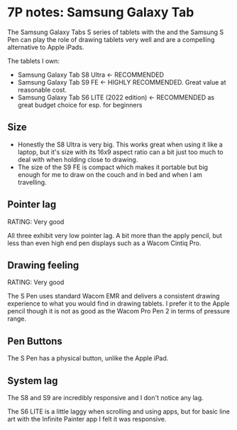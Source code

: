 # 7P notes: Samsung Galaxy Tab

The Samsung Galaxy Tabs S series of tablets with the and the Samsung S Pen can play the role of drawing tablets very well and are a compelling alternative to Apple iPads.

The tablets I own:

* Samsung Galaxy Tab S8 Ultra <- RECOMMENDED
* Samsung Galaxy Tab S9 FE <- HIGHLY RECOMMENDED. Great value at reasonable cost.
* Samsung Galaxy Tab S6 LITE (2022 edition) <- RECOMMENDED as great budget choice for esp. for beginners

## Size

* Honestly the S8 Ultra is very big. This works great when using it like a laptop, but it's size with its 16x9 aspect ratio can a bit just too much to deal with when holding close to drawing.
* The size of the S9 FE is compact which makes it portable but big enough for me to draw on the couch and in bed and when I am travelling.  &#x20;

## Pointer lag

RATING: Very good

All three exhibit very low pointer lag. A bit more than the apply pencil, but less than even high end pen displays such as a Wacom Cintiq Pro.

## Drawing feeling

RATING: Very good

The S Pen uses standard Wacom EMR and delivers a consistent drawing experience to what you would find in drawing tablets. I prefer it to the Apple pencil though it is not as good as the Wacom Pro Pen 2 in terms of pressure range.

## Pen Buttons

The S Pen has a physical button, unlike the Apple iPad.

## System lag

The S8 and S9 are incredibly responsive and I don't notice any lag.

The S6 LITE is a little laggy when scrolling and using apps, but for basic line art with the Infinite Painter app I felt it was responsive.&#x20;

